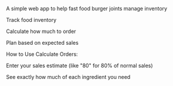 A simple web app to help fast food burger joints manage inventory

Track food inventory

Calculate how much to order

Plan based on expected sales

How to Use
Calculate Orders:

Enter your sales estimate (like "80" for 80% of normal sales)

See exactly how much of each ingredient you need
